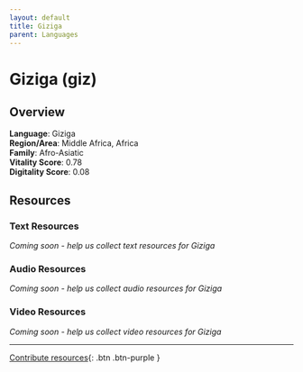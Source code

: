 ```yaml
---
layout: default
title: Giziga
parent: Languages
---
```


# Giziga (giz)

## Overview

**Language**: Giziga  
**Region/Area**: Middle Africa, Africa  
**Family**: Afro-Asiatic  
**Vitality Score**: 0.78  
**Digitality Score**: 0.08  

## Resources

### Text Resources
*Coming soon - help us collect text resources for Giziga*

### Audio Resources
*Coming soon - help us collect audio resources for Giziga*

### Video Resources
*Coming soon - help us collect video resources for Giziga*

---

[Contribute resources](https://fairtrain.github.io/){: .btn .btn-purple }
